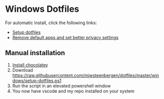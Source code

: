 # Windows Dotfiles

For automatic install, click the following links:
 - [Setup dotfiles](http://boxstarter.org/package/url?https://raw.githubusercontent.com/mjwsteenbergen/dotfiles/master/windows/BoxStarter-Setup.ps1)
 - [Remove default apps and set better privacy settings](http://boxstarter.org/package/url?https://raw.githubusercontent.com/mjwsteenbergen/dotfiles/master/windows/BoxStarter-Setup.ps1)

## Manual installation
1. [Install chocolatey](https://chocolatey.org/courses/installation/installing?method=installing-chocolatey#powershell)
2. Download https://raw.githubusercontent.com/mjwsteenbergen/dotfiles/master/windows/setup-dotfiles.ps1
3. Run the script in an elevated powershell window
4. You now have vscode and my repo installed on your system